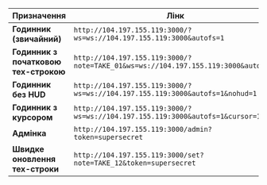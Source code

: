 | Призначення                           | Лінк                                                                              |
| ------------------------------------- | --------------------------------------------------------------------------------- |
| **Годинник (звичайний)**              | `http://104.197.155.119:3000/?ws=ws://104.197.155.119:3000&autofs=1`              |
| **Годинник з початковою тех-строкою** | `http://104.197.155.119:3000/?note=TAKE_01&ws=ws://104.197.155.119:3000&autofs=1` |
| **Годинник без HUD**                  | `http://104.197.155.119:3000/?ws=ws://104.197.155.119:3000&autofs=1&nohud=1`      |
| **Годинник з курсором**               | `http://104.197.155.119:3000/?ws=ws://104.197.155.119:3000&autofs=1&cursor=1`     |
| **Адмінка**                           | `http://104.197.155.119:3000/admin?token=supersecret`                             |
| **Швидке оновлення тех-строки**       | `http://104.197.155.119:3000/set?note=TAKE_12&token=supersecret`                  |

